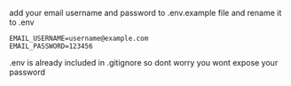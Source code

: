 add your email username and password to .env.example file and rename it to .env
```
EMAIL_USERNAME=username@example.com
EMAIL_PASSWORD=123456
```
.env is already included in .gitignore so dont worry you wont expose your password